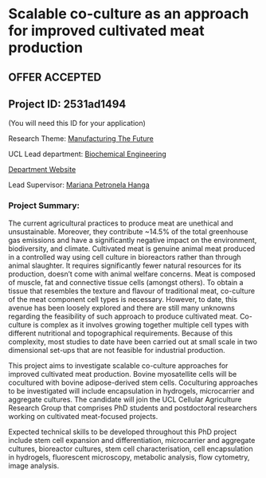 # Scalable co-culture as an approach for improved cultivated meat production

## **OFFER ACCEPTED**

## Project ID: **2531ad1494**
(You will need this ID for your application)

Research Theme: [Manufacturing The Future](../themes/manufacturing-the-future.md)

UCL Lead department: [Biochemical Engineering](../departments/biochemical-engineering.md)

[Department Website](https://www.ucl.ac.uk/biochemical-engineering)

Lead Supervisor: [Mariana Petronela Hanga](https://profiles.ucl.ac.uk/84339)

### Project Summary:

The current agricultural practices to produce meat are unethical and unsustainable. Moreover, they contribute ~14.5% of the total greenhouse gas emissions and have a significantly negative impact on the environment, biodiversity, and climate. Cultivated meat is genuine animal meat produced in a controlled way using cell culture in bioreactors rather than through animal slaughter. It requires significantly fewer natural resources for its production, doesn’t come with animal welfare concerns. 
Meat is composed of muscle, fat and connective tissue cells (amongst others). To obtain a tissue that resembles the texture and flavour of traditional meat, co-culture of the meat component cell types is necessary. However, to date, this avenue has been loosely explored and there are still many unknowns regarding the feasibility of such approach to produce cultivated meat. Co-culture is complex as it involves growing together multiple cell types with different nutritional and topographical requirements. Because of this complexity, most studies to date have been carried out at small scale in two dimensional set-ups that are not feasible for industrial production. 

This project aims to investigate scalable co-culture approaches for improved cultivated meat production. Bovine myosatellite cells will be cocultured with bovine adipose-derived stem cells. Coculturing approaches to be investigated will include encapsulation in hydrogels, microcarrier and aggregate cultures. The candidate will join the UCL Cellular Agriculture Research Group that comprises PhD students and postdoctoral researchers working on cultivated meat-focused projects. 

Expected technical skills to be developed throughout this PhD project include stem cell expansion and differentiation, microcarrier and aggregate cultures, bioreactor cultures, stem cell characterisation, cell encapsulation in hydrogels, fluorescent microscopy, metabolic analysis, flow cytometry, image analysis.
